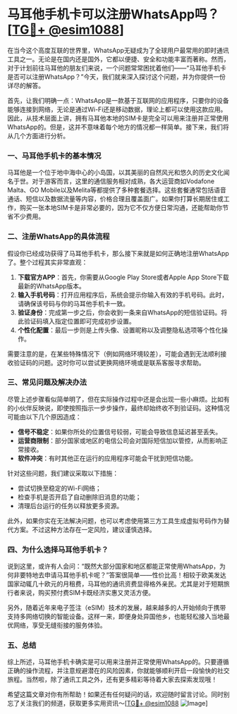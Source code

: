 # 马耳他手机卡可以注册WhatsApp吗？[[TG💪+ @esim1088](https://t.me/s/esim1088)]

在当今这个高度互联的世界里，WhatsApp无疑成为了全球用户最常用的即时通讯工具之一。无论是在国内还是国外，它都以便捷、安全和功能丰富而著称。然而，对于计划前往马耳他的朋友们来说，一个问题常常困扰着他们——“马耳他手机卡是否可以注册WhatsApp？”今天，我们就来深入探讨这个问题，并为你提供一份详尽的解答。

首先，让我们明确一点：WhatsApp是一款基于互联网的应用程序，只要你的设备能够连接到网络，无论是通过Wi-Fi还是移动数据，理论上都可以使用这款应用。因此，从技术层面上讲，拥有马耳他本地的SIM卡是完全可以用来注册并正常使用WhatsApp的。但是，这并不意味着每个地方的情况都一样简单。接下来，我们将从几个方面进行分析。

### **一、马耳他手机卡的基本情况**

马耳他是一个位于地中海中心的小岛国，以其美丽的自然风光和悠久的历史文化闻名于世。对于游客而言，这里的通信服务相对成熟，各大运营商如Vodafone Malta、GO Mobile以及Melita等都提供了多种套餐选择。这些套餐通常包括语音通话、短信以及数据流量等内容，价格合理且覆盖面广。如果你打算长期居住或工作，购买一张本地SIM卡是非常必要的，因为它不仅方便日常沟通，还能帮助你节省不少费用。

### **二、注册WhatsApp的具体流程**

假设你已经成功获得了马耳他手机卡，那么接下来就是如何正确地注册WhatsApp了。整个过程其实非常直观：

1. **下载官方APP**：首先，你需要从Google Play Store或者Apple App Store下载最新的WhatsApp版本。
2. **输入手机号码**：打开应用程序后，系统会提示你输入有效的手机号码。此时，请确保该号码与你的马耳他手机卡一致。
3. **验证身份**：完成第一步之后，你会收到一条来自WhatsApp的短信验证码。将此验证码填入指定位置即可完成初步设置。
4. **个性化配置**：最后一步则是上传头像、设置昵称以及调整隐私选项等个性化操作。

需要注意的是，在某些特殊情况下（例如网络环境较差），可能会遇到无法顺利接收验证码的问题。这时你可以尝试更换网络环境或是联系客服寻求帮助。

### **三、常见问题及解决办法**

尽管上述步骤看似简单明了，但在实际操作过程中还是会出现一些小麻烦。比如有的小伙伴反映说，即使按照指示一步步操作，最终却始终收不到验证码。这种情况可能由以下几个原因造成：

- **信号不稳定**：如果你所处的位置信号较弱，可能会导致信息延迟甚至丢失。
- **运营商限制**：部分国家或地区的电信公司会对国际短信加以管控，从而影响正常接收。
- **软件冲突**：有时其他正在运行的应用程序可能会干扰到短信功能。

针对这些问题，我们建议采取以下措施：
- 尝试切换至稳定的Wi-Fi网络；
- 检查手机是否开启了自动删除旧消息的功能；
- 清理后台运行的任务以释放更多资源。

此外，如果你实在无法解决问题，也可以考虑使用第三方工具生成虚拟号码作为替代方案。不过这种方法存在一定风险，建议谨慎选择。

### **四、为什么选择马耳他手机卡？**

说到这里，或许有人会问：“既然大部分国家和地区都能正常使用WhatsApp，为何非要特地去申请马耳他手机卡呢？”答案很简单——性价比高！相较于欧美发达国家动辄几十欧元的月租费，马耳他的通讯资费显得格外亲民。尤其是对于短期旅行者来说，购买预付费SIM卡既经济实惠又灵活方便。

另外，随着近年来电子签注（eSIM）技术的发展，越来越多的人开始倾向于携带支持多网络切换的智能设备。这样一来，即便身处异国他乡，也能轻松接入当地最优网络，享受无缝衔接的服务体验。

### **五、总结**

综上所述，马耳他手机卡确实是可以用来注册并正常使用WhatsApp的。只要遵循正确的操作流程，并注意规避潜在的风险因素，你就能够顺利开启一段愉快的社交旅程。当然啦，除了通讯工具之外，还有更多精彩等待着大家去探索发现哦！

希望这篇文章对你有所帮助！如果还有任何疑问的话，欢迎随时留言讨论。同时别忘了关注我们的频道，获取更多实用资讯～[[TG💪+ @esim1088](https://t.me/s/esim1088) ![Image](https://i.postimg.cc/4NQfJmqS/Snipaste-2025-05-13-00-14-12.png)]